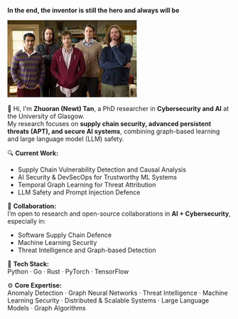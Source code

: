 **In the end, the inventor is still the hero and always will be**

  ![Daily Life](https://github.com/Wapiti08/Wapiti08/blob/main/index.jpg)

👋 Hi, I'm **Zhuoran (Newt) Tan**, a PhD researcher in **Cybersecurity and AI** at the University of Glasgow.  
My research focuses on **supply chain security, advanced persistent threats (APT), and secure AI systems**, combining graph-based learning and large language model (LLM) safety.

🔍 **Current Work:**  
- Supply Chain Vulnerability Detection and Causal Analysis  
- AI Security & DevSecOps for Trustworthy ML Systems  
- Temporal Graph Learning for Threat Attribution  
- LLM Safety and Prompt Injection Defence  

🤝 **Collaboration:**  
I’m open to research and open-source collaborations in **AI + Cybersecurity**, especially in:  
- Software Supply Chain Defence  
- Machine Learning Security  
- Threat Intelligence and Graph-based Detection  

🧠 **Tech Stack:**  
Python · Go · Rust · PyTorch · TensorFlow

⚙️ **Core Expertise:**  
Anomaly Detection · Graph Neural Networks · Threat Intelligence · Machine Learning Security · Distributed & Scalable Systems · Large Language Models · Graph Algorithms
